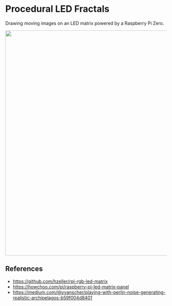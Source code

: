 # Procedural LED Fractals

Drawing moving images on an LED matrix powered by a Raspberry Pi Zero.

<img src="fractal.jpg" width="700px" />

## References

* https://github.com/hzeller/rpi-rgb-led-matrix
* https://howchoo.com/pi/raspberry-pi-led-matrix-panel
* https://medium.com/@yvanscher/playing-with-perlin-noise-generating-realistic-archipelagos-b59f004d8401
